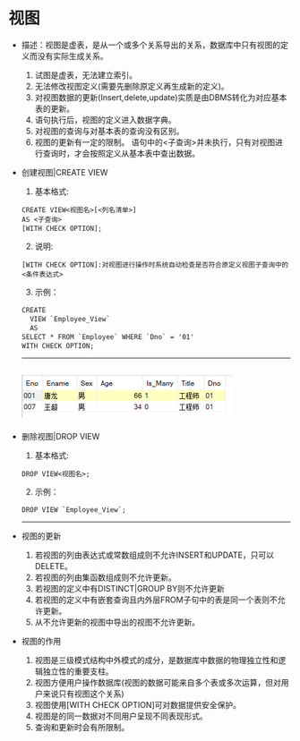 # 视图
+ 描述：视图是虚表，是从一个或多个关系导出的关系，数据库中只有视图的定义而没有实际生成关系。
	1. 试图是虚表，无法建立索引。
	2. 无法修改视图定义(需要先删除原定义再生成新的定义)。
	3. 对视图数据的更新(Insert,delete,update)实质是由DBMS转化为对应基本表的更新。
	4. 语句执行后，视图的定义进入数据字典。
	5. 对视图的查询与对基本表的查询没有区别。
	6. 视图的更新有一定的限制。
	语句中的<子查询>并未执行，只有对视图进行查询时，才会按照定义从基本表中查出数据。
+ 创建视图|CREATE VIEW
	1. 基本格式:

	```
	CREATE VIEW<视图名>[<列名清单>]
	AS <子查询>
	[WITH CHECK OPTION];
	```
	2. 说明:
	```
	[WITH CHECK OPTION]:对视图进行操作时系统自动检查是否符合原定义视图子查询中的<条件表达式>

	```
	3. 示例：
	```
	CREATE
	  VIEW `Employee_View`
	  AS
	SELECT * FROM `Employee` WHERE `Dno` = '01'
	WITH CHECK OPTION;
	```
	---
	![view.PNG](pictures/view.PNG)
	---
+ 删除视图|DROP VIEW
	1. 基本格式:

	```
	DROP VIEW<视图名>;
	```
	2. 示例：
	```
	DROP VIEW `Employee_View`;
	```
	---
+ 视图的更新
	1. 若视图的列由表达式或常数组成则不允许INSERT和UPDATE，只可以DELETE。
	2. 若视图的列由集函数组成则不允许更新。
	3. 若视图的定义中有DISTINCT|GROUP BY则不允许更新
	4. 若视图的定义中有嵌套查询且内外层FROM子句中的表是同一个表则不允许更新。
	5. 从不允许更新的视图中导出的视图不允许更新。
+ 视图的作用
	1. 视图是三级模式结构中外模式的成分，是数据库中数据的物理独立性和逻辑独立性的重要支柱。
	2. 视图方便用户操作数据库(视图的数据可能来自多个表或多次运算，但对用户来说只有视图这个关系)
	3. 视图使用[WITH CHECK OPTION]可对数据提供安全保护。
	4. 视图是的同一数据对不同用户呈现不同表现形式。
	5. 查询和更新时会有所限制。

